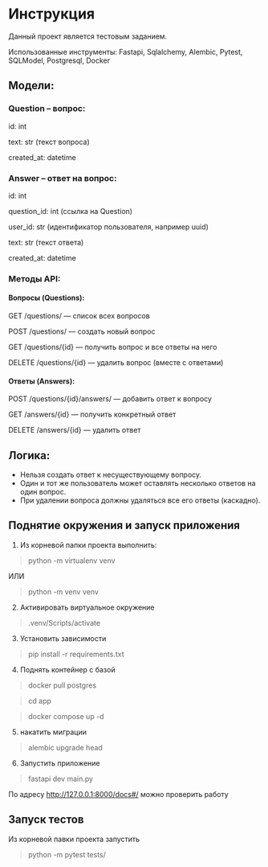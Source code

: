 # Инструкция

Данный проект является тестовым заданием. 

Использованные инструменты: Fastapi, Sqlalchemy, Alembic, Pytest, SQLModel, Postgresql, Docker

## Модели:
### Question – вопрос:
id: int

text: str (текст вопроса)

created_at: datetime


### Answer – ответ на вопрос:
id: int

question_id: int (ссылка на Question)

user_id: str (идентификатор пользователя, например uuid)

text: str (текст ответа)

created_at: datetime


### Методы API:

#### Вопросы (Questions):
GET /questions/ — список всех вопросов

POST /questions/ — создать новый вопрос

GET /questions/{id} — получить вопрос и все ответы на него

DELETE /questions/{id} — удалить вопрос (вместе с ответами)


#### Ответы (Answers):
POST /questions/{id}/answers/ — добавить ответ к вопросу

GET /answers/{id} — получить конкретный ответ

DELETE /answers/{id} — удалить ответ


## Логика:
- Нельзя создать ответ к несуществующему вопросу.
- Один и тот же пользователь может оставлять несколько ответов на один вопрос.
- При удалении вопроса должны удаляться все его ответы (каскадно).


## Поднятие окружения и запуск приложения

1. Из корневой папки проекта выполнить:
> python -m virtualenv venv

ИЛИ
> python -m venv venv

2. Активировать виртуальное окружение

> .venv/Scripts/activate

3.  Установить зависимости

> pip install -r requirements.txt

4. Поднять контейнер с базой

> docker pull postgres

> cd app

> docker compose up -d

5. накатить миграции

> alembic upgrade head

6. Запустить приложение

> fastapi dev main.py

По адресу http://127.0.0.1:8000/docs#/ можно проверить работу

## Запуск тестов

Из корневой павки проекта запустить

> python -m pytest tests/
